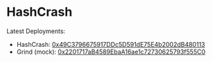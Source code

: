 # HashCrash

Latest Deployments:
- HashCrash: [0x49C3796675917DDc5D591dE75E4b2002dB480113](https://sepolia.abscan.org/address/0x49C3796675917DDc5D591dE75E4b2002dB480113)                            
- Grind (mock): [0x2201717aB4589EbaA16ae1c72730625793f555C0](https://sepolia.abscan.org/address/0x2201717aB4589EbaA16ae1c72730625793f555C0)